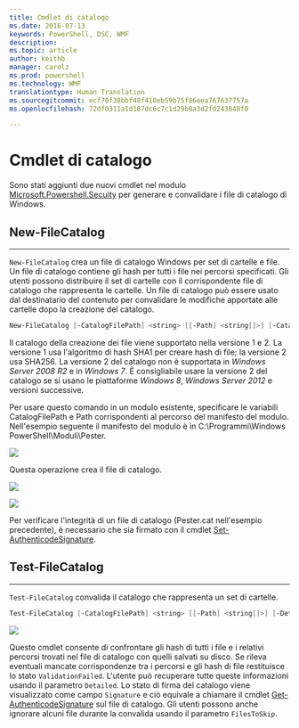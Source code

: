 ```yaml
---
title: Cmdlet di catalogo
ms.date: 2016-07-13
keywords: PowerShell, DSC, WMF
description: 
ms.topic: article
author: keithb
manager: carolz
ms.prod: powershell
ms.technology: WMF
translationtype: Human Translation
ms.sourcegitcommit: ecf70f38bbf48f410eb59b75f86eea767637757a
ms.openlocfilehash: 72df0311a1d187dc6c7c1d29b0a3d2fd243848f0

---
```

# <a name="catalog-cmdlets"></a>Cmdlet di catalogo  

Sono stati aggiunti due nuovi cmdlet nel modulo [Microsoft.Powershell.Secuity](https://technet.microsoft.com/en-us/library/hh847877.aspx) per generare e convalidare i file di catalogo di Windows.  

## <a name="new-filecatalog"></a>New-FileCatalog 
--------------------------------

`New-FileCatalog` crea un file di catalogo Windows per set di cartelle e file. Un file di catalogo contiene gli hash per tutti i file nei percorsi specificati. Gli utenti possono distribuire il set di cartelle con il corrispondente file di catalogo che rappresenta le cartelle. Un file di catalogo può essere usato dal destinatario del contenuto per convalidare le modifiche apportate alle cartelle dopo la creazione del catalogo.    

```PowerShell
New-FileCatalog [-CatalogFilePath] <string> [[-Path] <string[]>] [-CatalogVersion <int>] [-WhatIf] [-Confirm] [<CommonParameters>]
```
Il catalogo della creazione dei file viene supportato nella versione 1 e 2. La versione 1 usa l'algoritmo di hash SHA1 per creare hash di file; la versione 2 usa SHA256. La versione 2 del catalogo non è supportata in *Windows Server 2008 R2* e in *Windows 7*. È consigliabile usare la versione 2 del catalogo se si usano le piattaforme *Windows 8*, *Windows Server 2012* e versioni successive.  

Per usare questo comando in un modulo esistente, specificare le variabili CatalogFilePath e Path corrispondenti al percorso del manifesto del modulo. Nell'esempio seguente il manifesto del modulo è in C:\Programmi\Windows PowerShell\Moduli\Pester. 

![](../images/NewFileCatalog.jpg)

Questa operazione crea il file di catalogo. 

![](../images/CatalogFile1.jpg)  

![](../images/CatalogFile2.jpg) 

Per verificare l'integrità di un file di catalogo (Pester.cat nell'esempio precedente), è necessario che sia firmato con il cmdlet [Set-AuthenticodeSignature](https://technet.microsoft.com/library/hh849819.aspx).   


## <a name="test-filecatalog"></a>Test-FileCatalog 
--------------------------------

`Test-FileCatalog` convalida il catalogo che rappresenta un set di cartelle. 

```PowerShell
Test-FileCatalog [-CatalogFilePath] <string> [[-Path] <string[]>] [-Detailed] [-FilesToSkip <string[]>] [-WhatIf] [-Confirm] [<CommonParameters>]
```

![](../images/TestFileCatalog.jpg)

Questo cmdlet consente di confrontare gli hash di tutti i file e i relativi percorsi trovati nel file di catalogo con quelli salvati su disco. Se rileva eventuali mancate corrispondenze tra i percorsi e gli hash di file restituisce lo stato `ValidationFailed`. L'utente può recuperare tutte queste informazioni usando il parametro `Detailed`. Lo stato di firma del catalogo viene visualizzato come campo `Signature` e ciò equivale a chiamare il cmdlet [Get-AuthenticodeSignature](https://technet.microsoft.com/en-us/library/hh849805.aspx) sul file di catalogo. Gli utenti possono anche ignorare alcuni file durante la convalida usando il parametro `FilesToSkip`. 



<!--HONumber=Nov16_HO3-->


